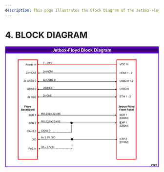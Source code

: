 ```yaml
---
description: This page illustrates the Block Diagram of the Jetbox-Floyd system.
---
```


# 4. BLOCK DIAGRAM

![Jetbox-Floyd Block Diagram](../../.gitbook/assets/image%20%28145%29.png)

